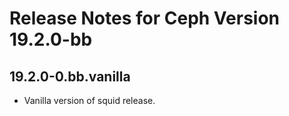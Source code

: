 # Release Notes for Ceph Version 19.2.0-bb

## 19.2.0-0.bb.vanilla

- Vanilla version of squid release.
